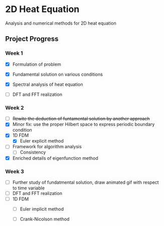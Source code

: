 # 2D Heat Equation
Analysis and numerical methods for 2D heat equation

## Project Progress

### Week 1

- [x] Formulation of problem
- [x] Fundamental solution on various conditions
- [x] Spectral analysis of heat equation
- [ ]  DFT and FFT realization


### Week 2

- [ ] ~~Rewite the deduction of funtamental solution by another approach~~
- [x] Minor fix: use the proper Hilbert space to express periodic boundary condition
- [x] 1D FDM
    - [x] Euler explicit method
- [ ] Framework for algorithm analysis
    - [ ] Consistency
- [x] Enriched details of eigenfunction method

### Week 3

- [ ] Further study of fundatmental solution, draw animated gif with respect to time variable
- [ ] DFT and FFT realization
- [ ] 1D FDM
    - [ ] Euler implicit method
    - [ ] Crank-Nicolson method


